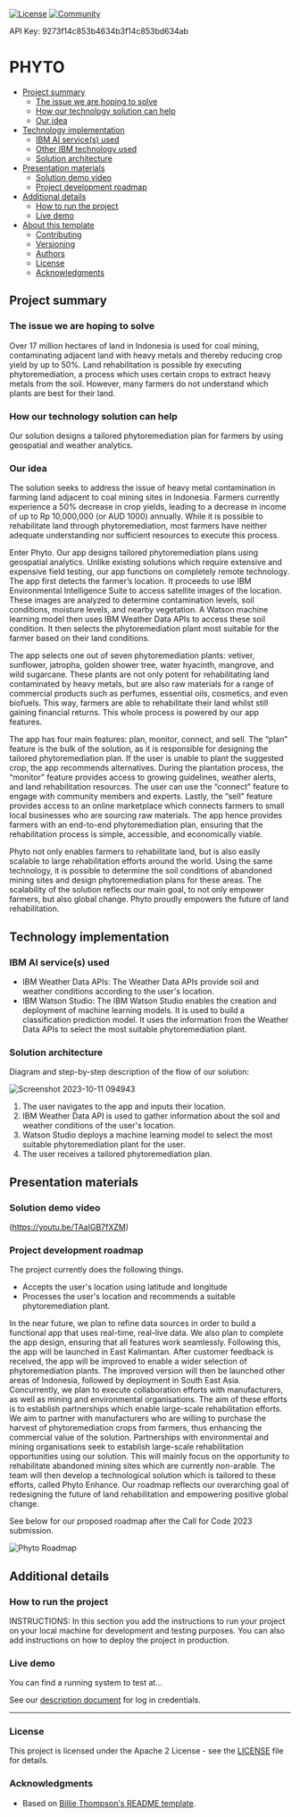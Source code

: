 [![License](https://img.shields.io/badge/License-Apache2-blue.svg)](https://www.apache.org/licenses/LICENSE-2.0) [![Community](https://img.shields.io/badge/Join-Community-blue)](https://developer.ibm.com/callforcode/solutions/projects/get-started/)

API Key: 9273f14c853b4634b3f14c853bd634ab

# PHYTO 

- [Project summary](#project-summary)
  - [The issue we are hoping to solve](#the-issue-we-are-hoping-to-solve)
  - [How our technology solution can help](#how-our-technology-solution-can-help)
  - [Our idea](#our-idea)
- [Technology implementation](#technology-implementation)
  - [IBM AI service(s) used](#ibm-ai-services-used)
  - [Other IBM technology used](#other-ibm-technology-used)
  - [Solution architecture](#solution-architecture)
- [Presentation materials](#presentation-materials)
  - [Solution demo video](#solution-demo-video)
  - [Project development roadmap](#project-development-roadmap)
- [Additional details](#additional-details)
  - [How to run the project](#how-to-run-the-project)
  - [Live demo](#live-demo)
- [About this template](#about-this-template)
  - [Contributing](#contributing)
  - [Versioning](#versioning)
  - [Authors](#authors)
  - [License](#license)
  - [Acknowledgments](#acknowledgments)

## Project summary

### The issue we are hoping to solve

Over 17 million hectares of land in Indonesia is used for coal mining, contaminating adjacent land with heavy metals and thereby reducing crop yield by up to 50%. Land rehabilitation is possible by executing phytoremediation, a process which uses certain crops to extract heavy metals from the soil. However, many farmers do not understand which plants are best for their land. 

### How our technology solution can help

Our solution designs a tailored phytoremediation plan for farmers by using geospatial and weather analytics. 

### Our idea
The solution seeks to address the issue of heavy metal contamination in farming land adjacent to coal mining sites in Indonesia. Farmers currently experience a 50% decrease in crop yields, leading to a decrease in income of up to Rp 10,000,000 (or AUD 1000) annually. While it is possible to rehabilitate land through phytoremediation, most farmers have neither adequate understanding nor sufficient resources to execute this process. 

Enter Phyto. Our app designs tailored phytoremediation plans using geospatial analytics. Unlike existing solutions which require extensive and expensive field testing, our app functions on completely remote technology. The app first detects the farmer’s location. It proceeds to use IBM Environmental Intelligence Suite to access satellite images of the location. These images are analyzed to determine contamination levels, soil conditions, moisture levels, and nearby vegetation. A Watson machine learning model then uses IBM Weather Data APIs to access these soil condition. It then selects the phytoremediation plant most suitable for the farmer based on their land conditions. 

The app selects one out of seven phytoremediation plants: vetiver, sunflower, jatropha, golden shower tree, water hyacinth, mangrove, and wild sugarcane. These plants are not only potent for rehabilitating land contaminated by heavy metals, but are also raw materials for a range of commercial products such as perfumes, essential oils, cosmetics, and even biofuels. This way, farmers are able to rehabilitate their land whilst still gaining financial returns. This whole process is powered by our app features. 

The app has four main features: plan, monitor, connect, and sell. The “plan” feature is the bulk of the solution, as it is responsible for designing the tailored phytoremediation plan. If the user is unable to plant the suggested crop, the app recommends alternatives. During the plantation process, the “monitor” feature provides access to growing guidelines, weather alerts, and land rehabilitation resources. The user can use the “connect” feature to engage with community members and experts. Lastly, the “sell” feature provides access to an online marketplace which connects farmers to small local businesses who are sourcing raw materials. The app hence provides farmers with an end-to-end phytoremediation plan, ensuring that the rehabilitation process is simple, accessible, and economically viable.

Phyto not only enables farmers to rehabilitate land, but is also easily scalable to large rehabilitation efforts around the world. Using the same technology, it is possible to determine the soil conditions of abandoned mining sites and design phytoremediation plans for these areas. The scalability of the solution reflects our main goal, to not only empower farmers, but also global change. Phyto proudly empowers the future of land rehabilitation.  

## Technology implementation

### IBM AI service(s) used

- IBM Weather Data APIs: The Weather Data APIs provide soil and weather conditions according to the user's location. 
- IBM Watson Studio: The IBM Watson Studio enables the creation and deployment of machine learning models. It is used to build a classification prediction model. It uses the information from the Weather Data APIs to select the most suitable phytoremediation plant. 
  
### Solution architecture

Diagram and step-by-step description of the flow of our solution:

![Screenshot 2023-10-11 094943](https://github.com/alice838/IBM-Call-for-Code-Phyto/assets/141798368/c560fa89-0ddd-4c03-80e6-0eba441830e9)

1. The user navigates to the app and inputs their location.
2. IBM Weather Data API is used to gather information about the soil and weather conditions of the user's location.
3. Watson Studio deploys a machine learning model to select the most suitable phytoremediation plant for the user.
4. The user receives a tailored phytoremediation plan. 


## Presentation materials

### Solution demo video

(https://youtu.be/TAaIGB7fXZM)

### Project development roadmap

The project currently does the following things.

- Accepts the user's location using latitude and longitude
- Processes the user's location and recommends a suitable phytoremediation plant. 

In the near future, we plan to refine data sources in order to build a functional app that uses real-time, real-live data. We also plan to complete the app design, ensuring that all features work seamlessly. Following this, the app will be launched in East Kalimantan. After customer feedback is received, the app will be improved to enable a wider selection of phytoremediation plants. The improved  version will then be launched other areas of Indonesia, followed by deployment in South East Asia. 
Concurrently, we plan to execute collaboration efforts with manufacturers, as well as mining and environmental organisations. The aim of these efforts is to establish partnerships which enable large-scale rehabilitation efforts. We aim to partner with manufacturers who are willing to purchase the harvest of phytoremediation crops from farmers, thus enhancing the commercial value of the solution. Partnerships with environmental and mining organisations seek to establish large-scale rehabilitation opportunities using our solution. This will mainly focus on the opportunity to rehabilitate abandoned mining sites which are currently non-arable. The team will then develop a technological solution which is tailored to these efforts, called Phyto Enhance. Our roadmap reflects our overarching goal of redesigning the future of land rehabilitation and empowering positive global change. 

See below for our proposed roadmap after the Call for Code 2023 submission.

![Phyto Roadmap](https://github.com/alice838/IBM-Call-for-Code-Phyto/assets/141798368/fd418cb6-112c-43c8-9935-f481bf0f5328)


## Additional details

### How to run the project

INSTRUCTIONS: In this section you add the instructions to run your project on your local machine for development and testing purposes. You can also add instructions on how to deploy the project in production.

### Live demo

You can find a running system to test at...

See our [description document](./docs/DESCRIPTION.md) for log in credentials.

---

### License

This project is licensed under the Apache 2 License - see the [LICENSE](LICENSE) file for details.

### Acknowledgments

- Based on [Billie Thompson's README template](https://gist.github.com/PurpleBooth/109311bb0361f32d87a2).
